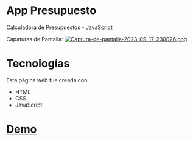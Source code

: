 # App Presupuesto
Calculadora de Presupuestos - JavaScript

Capaturas de Pantalla:
[![Captura-de-pantalla-2023-09-17-230026.png](https://i.postimg.cc/fymxLJ4T/Captura-de-pantalla-2023-09-17-230026.png)](https://postimg.cc/tnR1vRCL)

# Tecnologías
Esta página web fue creada con:
* HTML
* CSS
* JavaScript

# [Demo](https://dynamic-cuchufli-455b27.netlify.app/)



